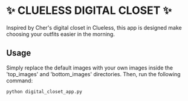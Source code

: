 # :sparkles: CLUELESS DIGITAL CLOSET :sparkles:

Inspired by Cher's digital closet in Clueless, this app is designed make choosing your outfits easier in the morning.

## Usage

Simply replace the default images with your own images inside the 'top_images' and 'bottom_images' directories.
Then, run the following command:

```python
python digital_closet_app.py
```
